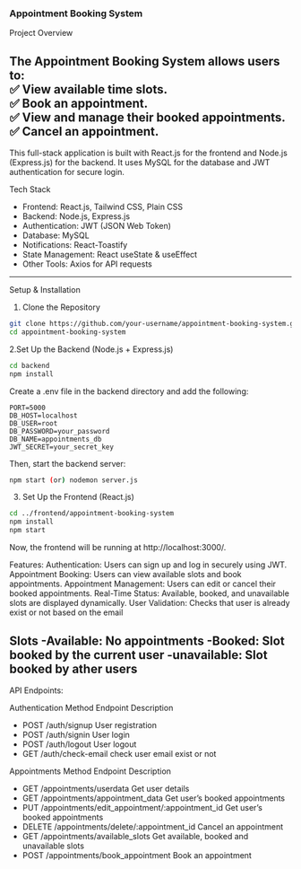 ### **Appointment Booking System**  

Project Overview

The Appointment Booking System allows users to:  
✅ View available time slots.  
✅ Book an appointment.  
✅ View and manage their booked appointments.  
✅ Cancel an appointment.  
---

This full-stack application is built with React.js for the frontend and Node.js (Express.js) for the backend. It uses MySQL for the database and JWT authentication for secure login.  

Tech Stack  
- Frontend: React.js, Tailwind CSS, Plain CSS  
- Backend: Node.js, Express.js  
- Authentication: JWT (JSON Web Token)  
- Database: MySQL  
- Notifications: React-Toastify  
- State Management: React useState & useEffect  
- Other Tools: Axios for API requests  
---

Setup & Installation  

1. Clone the Repository  
```bash
git clone https://github.com/your-username/appointment-booking-system.git
cd appointment-booking-system
```

2.Set Up the Backend (Node.js + Express.js)
```bash
cd backend
npm install
```
Create a .env file in the backend directory and add the following:
```
PORT=5000
DB_HOST=localhost
DB_USER=root
DB_PASSWORD=your_password
DB_NAME=appointments_db
JWT_SECRET=your_secret_key
```
Then, start the backend server:
```bash
npm start (or) nodemon server.js
```

3. Set Up the Frontend (React.js)
```bash
cd ../frontend/appointment-booking-system
npm install
npm start
```
Now, the frontend will be running at http://localhost:3000/.

Features:
Authentication: Users can sign up and log in securely using JWT.
Appointment Booking: Users can view available slots and book appointments.
Appointment Management: Users can edit or cancel their booked appointments.
Real-Time Status: Available, booked, and unavailable slots are displayed dynamically.
User Validation: Checks that user is already exist or not based on the email

Slots
-Available:  No appointments
-Booked:  Slot booked by the current user
-unavailable:  Slot booked by ather users
---

API Endpoints:

Authentication
Method	  Endpoint	          Description
- POST	  /auth/signup	      User registration
- POST	  /auth/signin	      User login
- POST    /auth/logout        User logout 
- GET    /auth/check-email    check user email exist or not

Appointments
Method	          Endpoint	                                        Description
- GET       /appointments/userdata                                Get user details 
- GET	      /appointments/appointment_data	                      Get user’s booked appointments
- PUT	      /appointments/edit_appointment/:appointment_id	      Get user’s booked appointments
- DELETE	  /appointments/delete/:appointment_id	                Cancel an appointment
- GET	      /appointments/available_slots	                        Get available, booked and unavailable slots
- POST	    /appointments/book_appointment	                      Book an appointment









